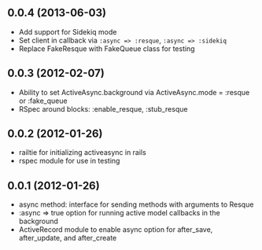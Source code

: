 ## 0.0.4 (2013-06-03)
* Add support for Sidekiq mode
* Set client in callback via `:async => :resque`, `:async => :sidekiq`
* Replace FakeResque with FakeQueue class for testing

## 0.0.3 (2012-02-07)
* Ability to set ActiveAsync.background via ActiveAsync.mode = :resque or :fake_queue
* RSpec around blocks: :enable_resque, :stub_resque

## 0.0.2 (2012-01-26)
* railtie for initializing activeasync in rails
* rspec module for use in testing

## 0.0.1 (2012-01-26)

* async method: interface for sending methods with arguments to Resque
* :async => true option for running active model callbacks in the background
* ActiveRecord module to enable async option for after_save, after_update, and after_create
